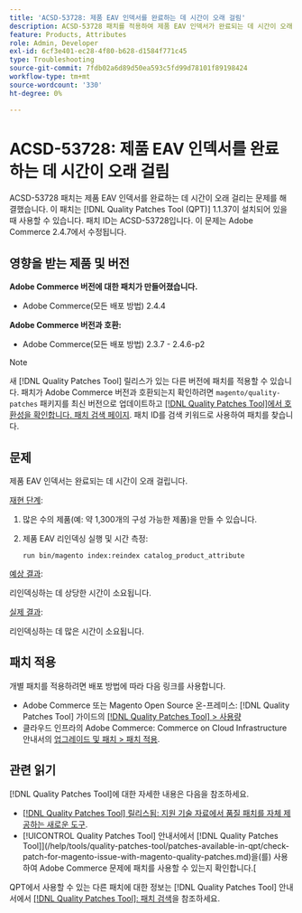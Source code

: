 ```yaml
---
title: 'ACSD-53728: 제품 EAV 인덱서를 완료하는 데 시간이 오래 걸림'
description: ACSD-53728 패치를 적용하여 제품 EAV 인덱서가 완료되는 데 시간이 오래 걸리는 Adobe Commerce 문제를 해결합니다.
feature: Products, Attributes
role: Admin, Developer
exl-id: 6cf3e401-ec28-4f80-b628-d1584f771c45
type: Troubleshooting
source-git-commit: 7fdb02a6d89d50ea593c5fd99d78101f89198424
workflow-type: tm+mt
source-wordcount: '330'
ht-degree: 0%

---
```


# ACSD-53728: 제품 EAV 인덱서를 완료하는 데 시간이 오래 걸림

ACSD-53728 패치는 제품 EAV 인덱서를 완료하는 데 시간이 오래 걸리는 문제를 해결했습니다. 이 패치는 [!DNL Quality Patches Tool (QPT)] 1.1.37이 설치되어 있을 때 사용할 수 있습니다. 패치 ID는 ACSD-53728입니다. 이 문제는 Adobe Commerce 2.4.7에서 수정됩니다.

## 영향을 받는 제품 및 버전

**Adobe Commerce 버전에 대한 패치가 만들어졌습니다.**

* Adobe Commerce(모든 배포 방법) 2.4.4

**Adobe Commerce 버전과 호환:**

* Adobe Commerce(모든 배포 방법) 2.3.7 - 2.4.6-p2

>[!NOTE]
>
>새 [!DNL Quality Patches Tool] 릴리스가 있는 다른 버전에 패치를 적용할 수 있습니다. 패치가 Adobe Commerce 버전과 호환되는지 확인하려면 `magento/quality-patches` 패키지를 최신 버전으로 업데이트하고 [[!DNL Quality Patches Tool]에서 호환성을 확인합니다. 패치 검색 페이지](https://experienceleague.adobe.com/tools/commerce-quality-patches/index.html). 패치 ID를 검색 키워드로 사용하여 패치를 찾습니다.

## 문제

제품 EAV 인덱서는 완료되는 데 시간이 오래 걸립니다.

<u>재현 단계</u>:

1. 많은 수의 제품(예: 약 1,300개의 구성 가능한 제품)을 만들 수 있습니다.
1. 제품 EAV 리인덱싱 실행 및 시간 측정:

   `run bin/magento index:reindex catalog_product_attribute`

<u>예상 결과</u>:

리인덱싱하는 데 상당한 시간이 소요됩니다.

<u>실제 결과</u>:

리인덱싱하는 데 많은 시간이 소요됩니다.

## 패치 적용

개별 패치를 적용하려면 배포 방법에 따라 다음 링크를 사용합니다.

* Adobe Commerce 또는 Magento Open Source 온-프레미스: [!DNL Quality Patches Tool] 가이드의 [[!DNL Quality Patches Tool] > 사용량](/help/tools/quality-patches-tool/usage.md)
* 클라우드 인프라의 Adobe Commerce: Commerce on Cloud Infrastructure 안내서의 [업그레이드 및 패치 > 패치 적용](https://experienceleague.adobe.com/docs/commerce-cloud-service/user-guide/develop/upgrade/apply-patches.html).

## 관련 읽기

[!DNL Quality Patches Tool]에 대한 자세한 내용은 다음을 참조하세요.

* [[!DNL Quality Patches Tool] 릴리스됨: 지원 기술 자료에서 품질 패치를 자체 제공하는 새로운 도구](https://experienceleague.adobe.com/en/docs/commerce-operations/tools/quality-patches-tool/quality-patches-tool-to-self-serve-quality-patches).
* [!UICONTROL Quality Patches Tool] 안내서에서  [!DNL Quality Patches Tool]](/help/tools/quality-patches-tool/patches-available-in-qpt/check-patch-for-magento-issue-with-magento-quality-patches.md)을(를) 사용하여 Adobe Commerce 문제에 패치를 사용할 수 있는지 확인합니다.[


QPT에서 사용할 수 있는 다른 패치에 대한 정보는 [!DNL Quality Patches Tool] 안내서에서 [[!DNL Quality Patches Tool]: 패치 검색](https://experienceleague.adobe.com/tools/commerce-quality-patches/index.html)을 참조하세요.
